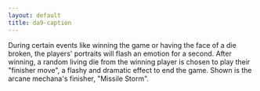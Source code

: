 ```yaml
---
layout: default
title: da9-caption
---
```

During certain events like winning the game or having the face of a die broken, the players' portraits will flash an emotion for a second. After winning, a random living die from the winning player is chosen to play their "finisher move", a flashy and dramatic effect to end the game. Shown is the arcane mechana's finisher, "Missile Storm". 